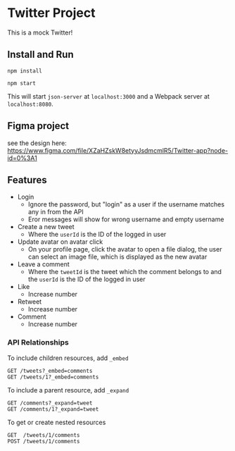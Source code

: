 # Twitter Project

This is a mock Twitter!

## Install and Run

```
npm install
```

```
npm start
```

This will start `json-server` at `localhost:3000` and a Webpack server at `localhost:8080`.

## Figma project
see the design here:
https://www.figma.com/file/XZaHZskW8etyyJsdmcmlR5/Twitter-app?node-id=0%3A1


## Features

* Login
  * Ignore the password, but "login" as a user if the username matches any in from the API
  * Eror messages will show for wrong username and empty username
* Create a new tweet
  * Where the `userId` is the ID of the logged in user
* Update avatar on avatar click
  * On your profile page, click the avatar to open a file dialog, the user can select an image file, which is displayed as the new avatar
* Leave a comment
  * Where the `tweetId` is the tweet which the comment belongs to and the `userId` is the ID of the logged in user
* Like
  * Increase number
* Retweet
  * Increase number
* Comment
  * Increase number  

### API Relationships

To include children resources, add `_embed`

```
GET /tweets?_embed=comments
GET /tweets/1?_embed=comments
```

To include a parent resource, add `_expand`

```
GET /comments?_expand=tweet
GET /comments/1?_expand=tweet
```

To get or create nested resources

```
GET  /tweets/1/comments
POST /tweets/1/comments
```
